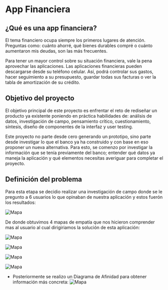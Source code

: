 # App Financiera

## ¿Qué es una app financiera?

El tema financiero ocupa siempre los primeros lugares de atención. Preguntas como: cuánto ahorré, qué bienes durables compré o cuánto aumentaron mis deudas, son las más frecuentes.

Para tener un mayor control sobre su situación financiera, vale la pena aprovechar las aplicaciones. Las aplicaciones financieras pueden descargarse desde su teléfono celular. Así, podrá controlar sus gastos, hacer seguimiento a su presupuesto, guardar todas sus facturas o ver la tabla de amortización de su crédito.

## Objetivo del proyecto

El objetivo principal de este proyecto es enfrentar el reto de rediseñar
un producto ya existente poniendo en práctica habilidades de: análisis de datos,
investigación de campo, pensamiento crítico, cuestionamiento, síntesis, diseño
de componentes de la interfaz y user testing.

Este proyecto no parte desde cero generando un
prototipo, sino  parte desde investigar lo que el banco ya ha construido y con base en eso
proponer un nueva alternativa. Para esto, se comenzo por investigar
la información que se tenía previamente del banco; entender qué datos ya maneja la aplicación y qué elementos
necesitas averiguar para completar el proyecto. 

## Definición del problema

Para esta etapa se decidio realizar una investigación de campo donde se le pregunto a 6 usuarios lo que opinaban de nuestra aplicación y estos fuerón los resultados:

![Mapa](https://i.ibb.co/nB7kpXK/Captura-de-Pantalla-2019-07-14-a-la-s-1-15-30.png)

De donde obtuvimos 4 mapas de empatía que nos hicieron comprender mas al usuario al cual dirigiriamos la solución de esta aplicación: 

![Mapa](https://i.ibb.co/tssj9xt/Captura-de-Pantalla-2019-07-14-a-la-s-1-22-50.png)

![Mapa](https://i.ibb.co/hcQRdP2/Captura-de-Pantalla-2019-07-14-a-la-s-1-24-28.png)

![Mapa](https://i.ibb.co/g3gGqRC/Captura-de-Pantalla-2019-07-14-a-la-s-1-26-02.png)

![Mapa](https://i.ibb.co/r2MCjzF/Captura-de-Pantalla-2019-07-14-a-la-s-1-27-12.png)




-  Posteriormente se realizo un Diagrama de Afinidad para obtener información más concreta:
![Mapa](https://i.ibb.co/VT9w0Lw/Captura-de-Pantalla-2019-07-14-a-la-s-1-31-49.png)


